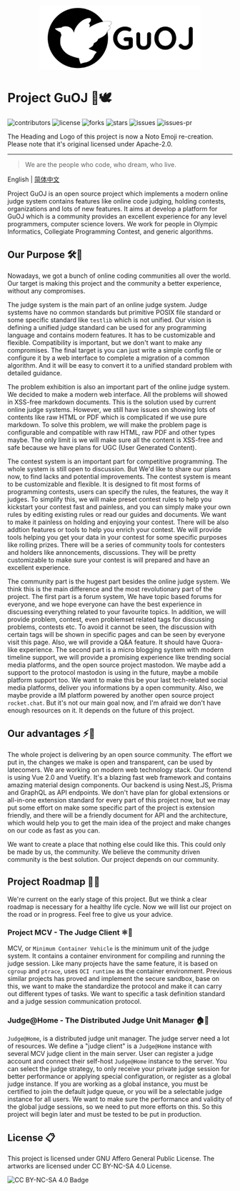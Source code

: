 <div align="center">
<img src="Heading.svg" width="360">
<br>
</div>

# Project GuOJ 🔭🕊️

![contributors](https://img.shields.io/github/contributors/guoj-dev/guoj-project)
![license](https://img.shields.io/github/license/guoj-dev/guoj-project)
![forks](https://img.shields.io/github/forks/guoj-dev/guoj-project)
![stars](https://img.shields.io/github/stars/guoj-dev/guoj-project)
![issues](https://img.shields.io/github/issues/guoj-dev/guoj-project)
![issues-pr](https://img.shields.io/github/issues-pr/guoj-dev/guoj-project)

The Heading and Logo of this project is now a Noto Emoji re-creation. Please note that it's original licensed under Apache-2.0.

---

> We are the people who code, who dream, who live.

English | [简体中文](https://github.com/guoj-dev/guoj-project/blob/master/README_zh.md)

Project GuOJ is an open source project which implements a modern online judge system contains features like online code judging, holding contests, organizations and lots of new features. It aims at develop a platform for GuOJ which is a community provides an excellent experience for any level programmers, computer science lovers. We work for people in Olympic Informatics, Collegiate Programming Contest, and generic algorithms.

## Our Purpose 🛠️💭

Nowadays, we got a bunch of online coding communities all over the world. Our target is making this project and the community a better experience, without any compromises.

The judge system is the main part of an online judge system. Judge systems have no common standards but primitive POSIX file standard or some specific standard like `testlib` which is not unified. Our vision is defining a unified judge standard can be used for any programming language and contains modern features. It has to be customizable and flexible. Compatibility is important, but we don't want to make any compromises. The final target is you can just write a simple config file or configure it by a web interface to complete a migration of a common algorithm. And it will be easy to convert it to a unified standard problem with detailed guidance.

The problem exhibition is also an important part of the online judge system. We decided to make a modern web interface. All the problems will showed in XSS-free markdown documents. This is the solution used by current online judge systems. However, we still have issues on showing lots of contents like raw HTML or PDF which is complicated if we use pure markdown. To solve this problem, we will make the problem page is configurable and compatible with raw HTML, raw PDF and other types maybe. The only limit is we will make sure all the content is XSS-free and safe because we have plans for UGC (User Generated Content).

The contest system is an important part for competitive programming. The whole system is still open to discussion. But We'd like to share our plans now, to find lacks and potential improvements. The contest system is meant to be customizable and flexible. It is designed to fit most forms of programming contests, users can specify the rules, the features, the way it judges. To simplify this, we will make preset contest rules to help you kickstart your contest fast and painless, and you can simply make your own rules by editing existing rules or read our guides and documents. We want to make it painless on holding and enjoying your contest. There will be also addtion features or tools to help you enrich your contest. We will provide tools helping you get your data in your contest for some specific purposes like rolling prizes. There will be a series of community tools for contesters and holders like annoncements, discussions. They will be pretty customizable to make sure your contest is will prepared and have an excellent experience.

The community part is the hugest part besides the online judge system. We think this is the main difference and the most revolutionary part of the project. The first part is a forum system, We have topic based forums for everyone, and we hope everyone can have the best experience in discuessing everything related to your favourite topics. In addition, we will provide problem, contest, even problemset related tags for discussing problems, contests etc. To avoid it cannot be seen, the discussion with certain tags will be shown in specific pages and can be seen by everyone visit this page. Also, we will provide a Q&A feature. It should have Quora-like experience. The second part is a micro blogging system with modern timeline support, we will provide a promising experience like trending social media platforms, and the open source project mastodon. We maybe add a support to the protocol mastodon is using in the future, maybe a mobile platform support too. We want to make this be your last tech-related social media platforms, deliver you informations by a open community. Also, we maybe provide a IM platform powered by another open source project `rocket.chat`. But it's not our main goal now, and I'm afraid we don't have enough resources on it. It depends on the future of this project.

## Our advantages ⚡🌌

The whole project is delivering by an open source community. The effort we put in, the changes we make is open and transparent, can be used by latecomers. We are working on modern web technology stack. Our frontend is using Vue 2.0 and Vuetify. It's a blazing fast web framework and contains amazing material design components. Our backend is using Nest.JS, Prisma and GraphQL as API endpoints. We don't have plan for global extensions or all-in-one extension standard for every part of this project now, but we may put some effort on make some specific part of the project is extension friendly, and there will be a friendly document for API and the architecture, which would help you to get the main idea of the project and make changes on our code as fast as you can.

We want to create a place that nothing else could like this. This could only be made by us, the community. We believe the community driven community is the best solution. Our project depends on our community.

## Project Roadmap 🚥🚧

We're current on the early stage of this project. But we think a clear roadmap is necessary for a healthy life cycle. Now we will list our project on the road or in progress. Feel free to give us your advice.

### Project MCV - The Judge Client ⚛️🔨

MCV, or `Minimum Container Vehicle` is the minimum unit of the judge system. It contains a container environment for compiling and running the judge session. Like many projects have the same feature, it is based on `cgroup` and `ptrace`, uses `OCI runtime` as the container environment. Previous similar projects has proved and implement the secure sandbox, base on this, we want to make the standardize the protocol and make it can carry out different types of tasks. We want to specific a task definition standard and a judge session communication protocol.

### Judge@Home - The Distributed Judge Unit Manager 🏠🤝

`Judge@Home`, is a distributed judge unit manager. The judge server need a lot of resources. We define a "judge client" is a `Judge@Home` instance with several MCV judge client in the main server. User can register a judge account and connect their self-host `Judge@Home` instance to the server. You can select the judge strategy, to only receive your private judge session for better performance or applying special configuration, or register as a global judge instance. If you are working as a global instance, you must be certified to join the default judge queue, or you will be a selectable judge instance for all users. We want to make sure the performance and validity of the global judge sessions, so we need to put more efforts on this. So this project will begin later and must be tested to be put in production.

<!---### Project N - The Judge Network Center 🌐🗺️

**_🚧🚧This part is currently WIP, will be finished later, needs more time and suggestions.🚧🚧_**

### Project Meloetta - The Website System 🎨🖌️

**_🚧🚧This part is currently WIP, will be finished later, needs more time and suggestions.🚧🚧_**

### Project Shikieiki - The Universal Judge Library 🔎⚒️

**_🚧🚧This part is currently WIP, will be finished later, needs more time and suggestions.🚧🚧_**

### Project Hieda - The Problem Production Helper ✒️📋

**_🚧🚧This part is currently WIP, will be finished later, needs more time and suggestions.🚧🚧_**

### Project Okina - The Multiplatform Community Client 💻📱

**_🚧🚧This part is currently WIP, will be finished later, needs more time and suggestions.🚧🚧_**

## Code of Conduct 🤝

**_🚧🚧This part is currently WIP, will be finished later.🚧🚧_**

## How to contribute ✊

**_🚧🚧This part is currently WIP, will be finished later.🚧🚧_**
-->

## License 📋

This project is licensed under GNU Affero General Public License. The artworks are licensed under CC BY-NC-SA 4.0 License.

![CC BY-NC-SA 4.0 Badge](https://i.creativecommons.org/l/by-nc-sa/4.0/88x31.png)
